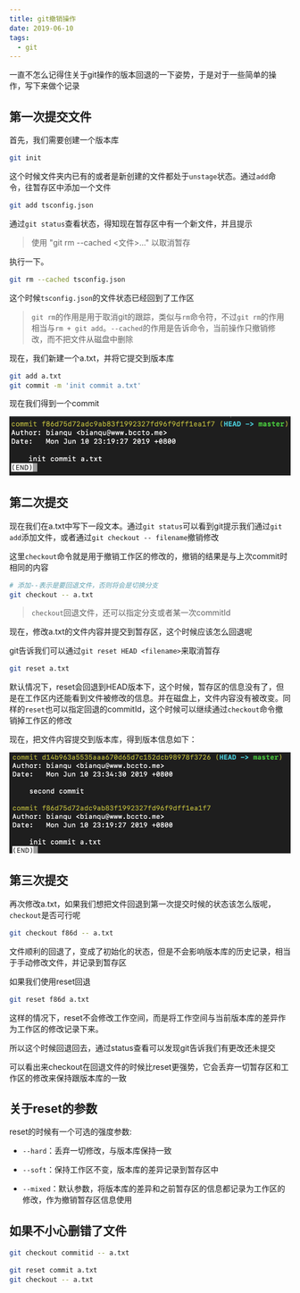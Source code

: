 ```yaml
---
title: git撤销操作
date: 2019-06-10
tags:
  - git
--- 
```


一直不怎么记得住关于git操作的版本回退的一下姿势，于是对于一些简单的操作，写下来做个记录

## 第一次提交文件

首先，我们需要创建一个版本库

```bash
git init
```

这个时候文件夹内已有的或者是新创建的文件都处于`unstage`状态。通过`add`命令，往暂存区中添加一个文件

```bash
git add tsconfig.json
```

<!-- more -->

通过`git status`查看状态，得知现在暂存区中有一个新文件，并且提示

> 使用 "git rm --cached <文件>..." 以取消暂存

执行一下。

```bash
git rm --cached tsconfig.json
```

这个时候`tsconfig.json`的文件状态已经回到了工作区

> `git rm`的作用是用于取消git的跟踪，类似与`rm`命令符，不过`git rm`的作用相当与`rm + git add`。`--cached`的作用是告诉命令，当前操作只撤销修改，而不把文件从磁盘中删除

现在，我们新建一个a.txt，并将它提交到版本库

```bash
git add a.txt
git commit -m 'init commit a.txt'
```

现在我们得到一个commit

![](./assets/commit1.png)

## 第二次提交

现在我们在a.txt中写下一段文本。通过`git status`可以看到git提示我们通过`git add`添加文件，或者通过`git checkout -- filename`撤销修改

这里`checkout`命令就是用于撤销工作区的修改的，撤销的结果是与上次commit时相同的内容

```bash
# 添加--表示是要回退文件，否则将会是切换分支
git checkout -- a.txt
```

> `checkout`回退文件，还可以指定分支或者某一次commitId

现在，修改a.txt的文件内容并提交到暂存区，这个时候应该怎么回退呢

git告诉我们可以通过`git reset HEAD <filename>`来取消暂存

```bash
git reset a.txt
```

默认情况下，reset会回退到HEAD版本下，这个时候，暂存区的信息没有了，但是在工作区内还能看到文件被修改的信息。并在磁盘上，文件内容没有被改变。同样的`reset`也可以指定回退的commitId，这个时候可以继续通过`checkout`命令撤销掉工作区的修改

现在，把文件内容提交到版本库，得到版本信息如下：

![](./assets/commit2.png)

## 第三次提交

再次修改a.txt，如果我们想把文件回退到第一次提交时候的状态该怎么版呢，`checkout`是否可行呢

```bash
git checkout f86d -- a.txt
```

文件顺利的回退了，变成了初始化的状态，但是不会影响版本库的历史记录，相当于手动修改文件，并记录到暂存区

如果我们使用reset回退

```bash
git reset f86d a.txt
```

这样的情况下，reset不会修改工作空间，而是将工作空间与当前版本库的差异作为工作区的修改记录下来。

所以这个时候回退回去，通过status查看可以发现git告诉我们有更改还未提交

可以看出来checkout在回退文件的时候比reset更强势，它会丢弃一切暂存区和工作区的修改来保持跟版本库的一致

## 关于reset的参数

reset的时候有一个可选的强度参数:

- `--hard`：丢弃一切修改，与版本库保持一致

- `--soft`：保持工作区不变，版本库的差异记录到暂存区中

- `--mixed`：默认参数，将版本库的差异和之前暂存区的信息都记录为工作区的修改，作为撤销暂存区信息使用

## 如果不小心删错了文件

```bash
git checkout commitid -- a.txt
```

```bash
git reset commit a.txt
git checkout -- a.txt
```
